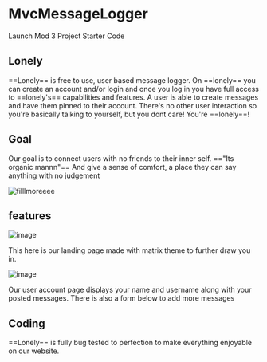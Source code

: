 # MvcMessageLogger
Launch Mod 3 Project Starter Code

## Lonely

==Lonely== is free to use, user based message logger. On ==lonely== you can create an account and/or login and once you log in you have full access to ==lonely's== capabilities and features. A user is able to create messages and have them pinned to their account. There's no other user interaction so you're basically talking to yourself, but you dont care! You're ==lonely==! 


## Goal 

Our goal is to connect users with no friends to their inner self. =="Its organic mannn"== And give a sense of comfort, a place they can say anything with no judgement


![filllmoreeee](https://github.com/iworsham/MvcMessageLogger/assets/35874300/166f8b7e-6be1-4585-aa15-246cc7227d33)

## features

![image](https://github.com/iworsham/MvcMessageLogger/assets/35874300/c94fda81-2bd2-4ca1-8842-492ab8a27c7b)


This here is our landing page made with matrix theme to further draw you in.

![image](https://github.com/iworsham/MvcMessageLogger/assets/35874300/f781b1dc-2454-4e60-be99-391770d5ed24)

Our user account page displays your name and username along with your posted messages. There is also a form below to add more messages


## Coding

==Lonely== is fully bug tested to perfection to make everything enjoyable on our website. 




